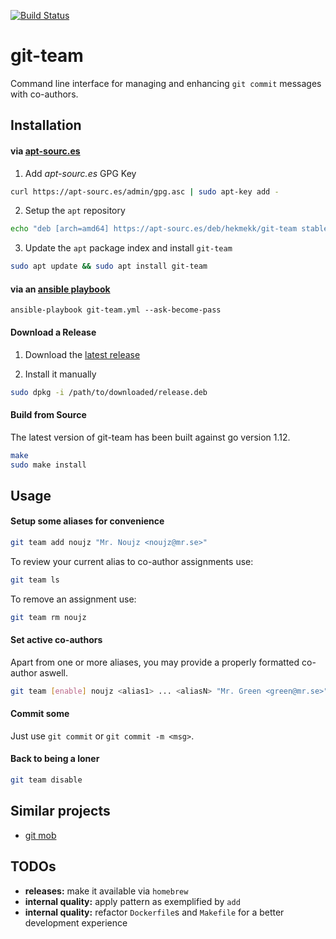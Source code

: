 [![Build Status](https://travis-ci.org/hekmekk/git-team.svg?branch=master)](https://travis-ci.org/hekmekk/git-team)

# git-team

Command line interface for managing and enhancing `git commit` messages with co-authors.

## Installation
#### via [apt-sourc.es](https://apt-sourc.es)
1. Add *apt-sourc.es* GPG Key
```bash
curl https://apt-sourc.es/admin/gpg.asc | sudo apt-key add -
```

2. Setup the `apt` repository
```bash
echo "deb [arch=amd64] https://apt-sourc.es/deb/hekmekk/git-team stable main" | sudo tee /etc/apt/sources.list.d/git-team.list
```

3. Update the `apt` package index and install `git-team`
```bash
sudo apt update && sudo apt install git-team
```

#### via an [ansible playbook](../master/contrib/ansible/roles/git-team/tasks/main.yml)
```
ansible-playbook git-team.yml --ask-become-pass
```

#### Download a Release
1. Download the [latest release](https://github.com/hekmekk/git-team/releases/latest)

2. Install it manually
```bash
sudo dpkg -i /path/to/downloaded/release.deb
```

#### Build from Source
The latest version of git-team has been built against go version 1.12.
```bash
make
sudo make install
```

## Usage

#### Setup some aliases for convenience
```bash
git team add noujz "Mr. Noujz <noujz@mr.se>"
```

To review your current alias to co-author assignments use:
```bash
git team ls
```

To remove an assignment use:
```bash
git team rm noujz
```

#### Set active co-authors
Apart from one or more aliases, you may provide a properly formatted co-author aswell.
```bash
git team [enable] noujz <alias1> ... <aliasN> "Mr. Green <green@mr.se>"
```

#### Commit some
Just use `git commit` or `git commit -m <msg>`.

#### Back to being a loner
```bash
git team disable
```

## Similar projects
- [git mob](https://www.npmjs.com/package/git-mob)

## TODOs
- **releases:** make it available via `homebrew`
- **internal quality:** apply pattern as exemplified by `add`
- **internal quality:** refactor `Dockerfile`s and `Makefile` for a better development experience

